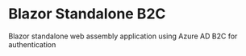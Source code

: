 # Blazor Standalone B2C
Blazor standalone web assembly application using Azure AD B2C for authentication

